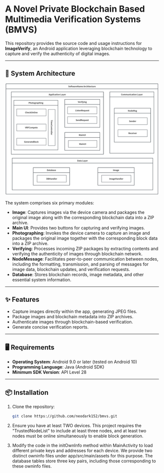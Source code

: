 # A Novel Private Blockchain Based Multimedia Verification Systems (BMVS)

This repository provides the source code and usage instructions for **ImageVerify**, an Android application leveraging blockchain technology to capture and verify the authenticity of digital images.

---

## 🔧 System Architecture

![System Architecture](docs/system_architecture.png)

The system comprises six primary modules:

- **Image**: Captures images via the device camera and packages the original image along with the corresponding blockchain data into a ZIP archive.
- **Main UI**: Provides two buttons for capturing and verifying images.
- **Photographing**: Invokes the device camera to capture an image and packages the original image together with the corresponding block data into a ZIP archive.
- **Verifying**: Processes incoming ZIP packages by extracting contents and verifying the authenticity of images through blockchain network.
- **NodeMessage**: Facilitates peer-to-peer communication between nodes, including the formatting, transmission, and parsing of messages for image data, blockchain updates, and verification requests.
- **Database**: Stores blockchain records, image metadata, and other essential system information.

---

## ✨ Features

- Capture images directly within the app, generating JPEG files.
- Package images and blockchain metadata into ZIP archives.
- Authenticate images through blockchain-based verification.
- Generate concise verification reports.

---

## 🖥 Requirements

- **Operating System**: Android 9.0 or later (tested on Android 10)
- **Programming Language**: Java (Android SDK)
- **Minimum SDK Version**: API Level 28

---

## 📦 Installation

1. Clone the repository:

   ```bash
   git clone https://github.com/neodark152/bmvs.git
   
2. Ensure you have at least TWO devices. This project requires the "TrustedNodeList" to include at least three nodes, and at least two nodes must be online simultaneously to enable block generation.

3. Modify the code in the initOwnInfo method within MainActivity to load different private keys and addresses for each device. We provide two distinct owninfo files under app/src/main/assets for this purpose. The database tables store three key pairs, including those corresponding to these owninfo files.